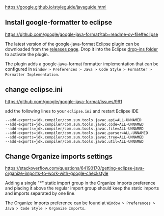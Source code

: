 
https://google.github.io/styleguide/javaguide.html


## Install google-formatter to eclipse

https://github.com/google/google-java-format?tab=readme-ov-file#eclipse

The latest version of the google-java-format Eclipse plugin can be downloaded from the [releases page](https://github.com/google/google-java-format/releases). Drop it into the Eclipse [drop-ins folder](https://help.eclipse.org/latest/index.jsp?topic=%2Forg.eclipse.platform.doc.isv%2Freference%2Fmisc%2Fp2_dropins_format.html) to activate the plugin.

The plugin adds a google-java-format formatter implementation that can be configured in `Window > Preferences > Java > Code Style > Formatter > Formatter Implementation`.

## change eclipse.ini

https://github.com/google/google-java-format/issues/991

add the following lines to your `eclipse.ini` and restart Eclipse IDE

```
--add-exports=jdk.compiler/com.sun.tools.javac.api=ALL-UNNAMED
--add-exports=jdk.compiler/com.sun.tools.javac.code=ALL-UNNAMED
--add-exports=jdk.compiler/com.sun.tools.javac.file=ALL-UNNAMED
--add-exports=jdk.compiler/com.sun.tools.javac.parser=ALL-UNNAMED
--add-exports=jdk.compiler/com.sun.tools.javac.tree=ALL-UNNAMED
--add-exports=jdk.compiler/com.sun.tools.javac.util=ALL-UNNAMED
```

## Change Organize imports settings

https://stackoverflow.com/questions/64190170/getting-eclipse-java-organize-imports-to-work-with-google-checkstyle

Adding a single "*" static import group in the Organize Imports preference and placing it above the regular import group should keep the static imports and imports separated by one line.

The Organize Imports preference can be found at `Window > Preferences > Java > Code Style > Organize Imports`.
